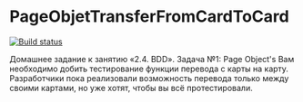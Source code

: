 # PageObjetTransferFromCardToCard 
[![Build status](https://ci.appveyor.com/api/projects/status/uc5082k5ft0v9ks5/branch/main?svg=true)](https://ci.appveyor.com/project/lenoxxinbox/pageobjettransferfromcardtocard/branch/main)

Домашнее задание к занятию «2.4. BDD». Задача №1: Page Object's
Вам необходимо добить тестирование функции перевода с карты на карту. Разработчики пока реализовали возможность перевода только между своими картами, но уже хотят, чтобы вы всё протестировали.
